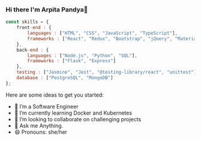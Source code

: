 ### Hi there I'm Arpita Pandya👋

```javascript
const skills = {
    front-end : {
        languages : ["HTML", "CSS", "JavaScript", "TypeScript"],
        frameworks : ["React", "Redux", "Bootstrap", "jQuery", "Material UI"]
    }, 
    back-end : {
        languages : ["Node.js", "Python", "SQL"],
        frameworks : ["Flask", "Express"] 
    }, 
    testing : ["Jasmine", "Jest", "@testing-library/react", "unittest"],
    database : ["PostgreSQL", "MongoDB"]
};
```

Here are some ideas to get you started:

- 🔭 I’m a Software Engineer
- 🌱 I’m currently learning Docker and Kubernetes
- 👯 I’m looking to collaborate on challenging projects
- 💬 Ask me Anything.
- 😄 Pronouns: she/her

